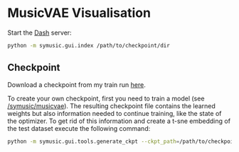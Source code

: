 # MusicVAE Visualisation

Start the [Dash](https://plotly.com/dash/)  server:

```bash
python -m symusic.gui.index /path/to/checkpoint/dir
```

## Checkpoint

Download a checkpoint from my train run [here](link_to_checkpoint).

To create your own checkpoint, first you need to train a model (see [/symusic/musicvae](/symusic/musicvae/README.md)).
The resulting checkpoint file contains the learned weights but also information needed to continue training, like
the state of the optimizer.
To get rid of this information and create a t-sne embedding of the test dataset execute the following command:

```bash
python -m symusic.gui.tools.generate_ckpt --ckpt_path=/path/to/checkpoint/dir /path/to/test/dataset melody_length /path/to/output/
```